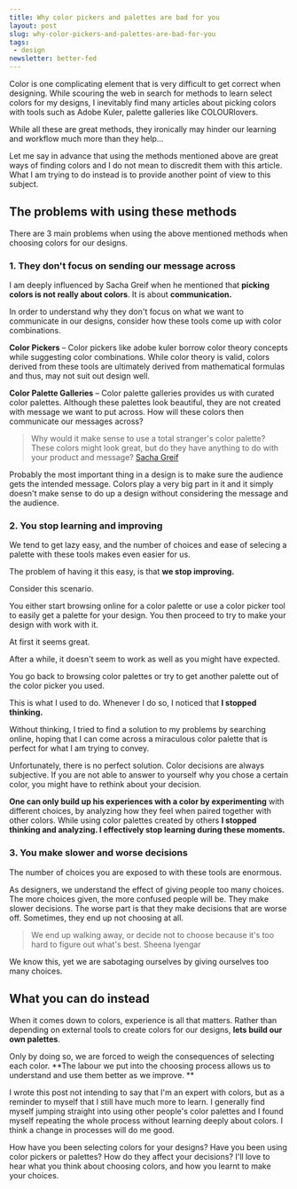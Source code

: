 ```yaml
---
title: Why color pickers and palettes are bad for you
layout: post
slug: why-color-pickers-and-palettes-are-bad-for-you
tags:
 - design
newsletter: better-fed
---
```


Color is one complicating element that is very difficult to get correct when designing. While scouring the web in search for methods to learn select colors for my designs, I inevitably find many articles about picking colors with tools such as Adobe Kuler, palette galleries like COLOURlovers.

While all these are great methods, they ironically may hinder our learning and workflow much more than they help…

<!--more-->

Let me say in advance that using the methods mentioned above are great ways of finding colors and I do not mean to discredit them with this article. What I am trying to do instead is to provide another point of view to this subject.

## The problems with using these methods

There are 3 main problems when using the above mentioned methods when choosing colors for our designs.

### 1. They don't focus on sending our message across

I am deeply influenced by Sacha Greif when he mentioned that **picking colors is not really about colors**. It is about **communication.**

In order to understand why they don't focus on what we want to communicate in our designs, consider how these tools come up with color combinations.

**Color Pickers** –
Color pickers like adobe kuler borrow color theory concepts while suggesting color combinations. While color theory is valid, colors derived from these tools are ultimately derived from mathematical formulas and thus, may not suit out design well.

**Color Palette Galleries** –
Color palette galleries provides us with curated color palettes. Although these palettes look beautiful, they are not created with message we want to put across. How will these colors then communicate our messages across?

> Why would it make sense to use a total stranger's color palette? These colors might look great, but do they have anything to do with your product and message?
> [Sacha Greif][2]

Probably the most important thing in a design is to make sure the audience gets the intended message. Colors play a very big part in it and it simply doesn't make sense to do up a design without considering the message and the audience.

### 2. You stop learning and improving

We tend to get lazy easy, and the number of choices and ease of selecing a palette with these tools makes even easier for us.

The problem of having it this easy, is that **we stop improving.**

Consider this scenario.

You either start browsing online for a color palette or use a color picker tool to easily get a palette for your design. You then proceed to try to make your design with work with it.

At first it seems great.

After a while, it doesn't seem to work as well as you might have expected.

You go back to browsing color palettes or try to get another palette out of the color picker you used.

This is what I used to do. Whenever I do so, I noticed that **I stopped thinking.**

Without thinking, I tried to find a solution to my problems by searching online, hoping that I can come across a miraculous color palette that is perfect for what I am trying to convey.

Unfortunately, there is no perfect solution. Color decisions are always subjective. If you are not able to answer to yourself why you chose a certain color, you might have to rethink about your decision.

**One can only build up his experiences with a color by experimenting** with different choices, by analyzing how they feel when paired together with other colors. While using  color palettes created by others **I stopped thinking and analyzing. I effectively stop learning during these moments.**

### 3. You make slower and worse decisions

The number of choices you are exposed to with these tools are enormous.

As designers, we understand the effect of giving people too many choices. The more choices given, the more confused people will be. They make slower decisions. The worse part is that they make decisions that are worse off. Sometimes, they end up not choosing at all.

> We end up walking away, or decide not to choose because it's too hard to figure out what's best.
> Sheena Iyengar

We know this, yet we are sabotaging ourselves by giving ourselves too many choices.

## What you can do instead

When it comes down to colors, experience is all that matters. Rather than depending on external tools to create colors for our designs, **lets build our own palettes**.

Only by doing so, we are forced to weigh the consequences of selecting each color. **The labour we put into the choosing process allows us to understand and use them better as we improve. **

I wrote this post not intending to say that I'm an expert with colors, but as a reminder to myself that I still have much more to learn. I generally find myself jumping straight into using other people's color palettes and I found myself repeating the whole process without learning deeply about colors. I think a change in processes will do me good.

How have you been selecting colors for your designs? Have you been using color pickers or palettes? How do they affect your decisions? I'll love to hear what you think about choosing colors, and how you learnt to make your choices.



[1]:  http://www.colourlovers.com "Colour Lovers"
[2]:  http://sachagreif.com "Sacha Greif"
